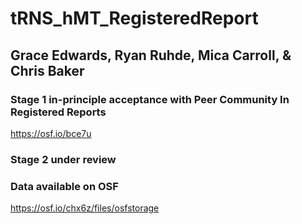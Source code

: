 # tRNS_hMT_RegisteredReport

## Grace Edwards, Ryan Ruhde, Mica Carroll, & Chris Baker

### Stage 1 in-principle acceptance with Peer Community In Registered Reports

https://osf.io/bce7u

### Stage 2 under review

### Data available on OSF

https://osf.io/chx6z/files/osfstorage




